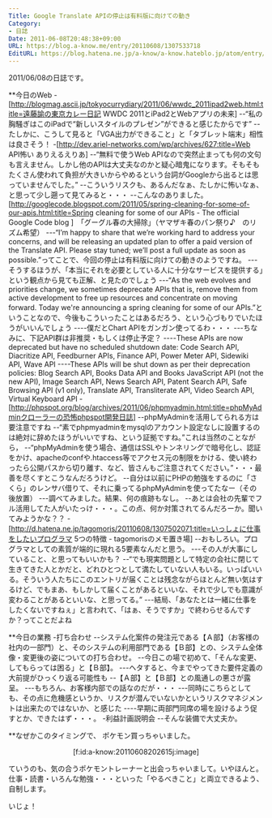 ```yaml
---
Title: Google Translate APIの停止は有料版に向けての動き
Category:
- 日誌
Date: 2011-06-08T20:48:38+09:00
URL: https://blog.a-know.me/entry/20110608/1307533718
EditURL: https://blog.hatena.ne.jp/a-know/a-know.hateblo.jp/atom/entry/12921228815727979639
---
```




2011/06/08の日誌です。


**今日のWeb
-[http://blogmag.ascii.jp/tokyocurrydiary/2011/06/wwdc_2011ipad2web.html:title=遠藤諭の東京カレー日記 WWDC 2011とiPad2とWebアプリの未来]
--“私の胸騒ぎはこのiPadで“新しいスタイルのプレゼン”ができると感じたからです”
--たしかに、こうして見ると「VGA出力ができること」と「タブレット端末」相性は良さそう！
-[http://dev.ariel-networks.com/wp/archives/627:title=Web API怖い  ありえるえりあ]
--“無料で使うWeb APIなので突然止まっても何の文句も言えません。しかし他のAPIは大丈夫なのかと疑心暗鬼になります。そもそもたくさん使われて負担が大きいからやめるという台詞がGoogleから出るとは思っていませんでした。”
--こういうリスクも、あるんだなぁ、たしかに怖いなぁ、と思って少し遡って見てみると・・・
--こんなのありました。[http://googlecode.blogspot.com/2011/05/spring-cleaning-for-some-of-our-apis.html:title=Spring cleaning for some of our APIs - The official Google Code blog ]　「グーグル春の大掃除」（ヤマザキ春のパン祭り♪　のリズム希望）
---“I’m happy to share that we’re working hard to address your concerns, and will be releasing an updated plan to offer a paid version of the Translate API. Please stay tuned; we’ll post a full update as soon as possible.”ってことで、今回の停止は有料版に向けての動きのようですね。
---そうするほうが、「本当にそれを必要としている人に十分なサービスを提供する」という観点から見ても正解、と見たのでしょう
---“As the web evolves and priorities change, we sometimes deprecate APIs   that is, remove them from active development   to free up resources and concentrate on moving forward. Today we're announcing a spring cleaning for some of our APIs.”ということなので、今後もこういったことはあるだろう、という心づもりでいたほうがいいんでしょう
----僕だとChart APIをガンガン使ってるわ・・・
---ちなみに、下記API群は非推奨・もしくは停止予定？
----These APIs are now deprecated but have no scheduled shutdown date: Code Search API, Diacritize API, Feedburner APIs, Finance API, Power Meter API, Sidewiki API, Wave API 
----These APIs will be shut down as per their deprecation policies: Blog Search API, Books Data API and Books JavaScript API (not the new API), Image Search API, News Search API, Patent Search API, Safe Browsing API (v1 only), Translate API, Transliterate API, Video Search API, Virtual Keyboard API 
-[http://phpspot.org/blog/archives/2011/06/phpmyadmin.html:title=phpMyAdminクローラーの恐怖phpspot開発日誌]
--phpMyAdminを活用してられる方は要注意ですね
--“素でphpmyadminをmysqlのアカウント設定なしに設置するのは絶対に辞めたほうがいいですね、という証拠ですね。”これは当然のことながら，
--“phpMyAdminを使う場合、通信はSSLやトンネリングで暗号化し、認証をかけ、apacheのconfや.htaccess等でアクセス元の制限をかける、使い終わったら公開パスから切り離す、など、皆さんもご注意されてください。”・・・最善を尽くすとこうなんだろうけど。
--自分は以前にPHPの勉強をするのに「さくら」のレンサバ借りて、それに乗ってるphpMyAdminを使ってたなー（その後放置）
---調べてみました。結果、何の痕跡もなし。
--あとは会社の先輩でフル活用してた人がいたっけ・・・。この点、何か対策されてるんだろーか。聞いてみようかな？？
-[http://d.hatena.ne.jp/tagomoris/20110608/1307502071:title=いっしょに仕事をしたいプログラマ 5つの特徴 - tagomorisのメモ置き場]
--おもしろい。プログラマとしての素質が端的に現れる5要素なんだと思う。
---その人が大事にしていること、と思ってもいいかも？
--“でも現実問題として特定の会社に閉じて生きてきた人とかだと、どれひとつとして満たしていない人もいる。いっぱいいる。そういう人たちにこのエントリが届くことは残念ながらほとんど無い気はするけど、でもまあ、もしかして届くことがあるといいな、それで少しでも意識が変わることがあるといいな、と思ってる。”
---結局、「あなたとは一緒に仕事をしたくないですねぇ」と言われて、「はぁ、そうですか」で終わらせるんですか？ってことだよね


**今日の業務
-打ち合わせ
--システム化案件の発注元である【Ａ部】（お客様の社内の一部門）と、そのシステムの利用部門である【Ｂ部】との、システム全体像・変更後の姿についての打ち合わせ。
--今日この場で初めて、「そんな変更、してもらっては困る」と【Ｂ部】。
---ヘタすると、今までやってきた要件定義の大前提がひっくり返る可能性も
--【Ａ部】と【Ｂ部】との風通しの悪さが露呈。
---もちろん、お客様内部での話なのだが・・・
---同時にこちらとしても、その点に危機感というか、リスクが潜んでいないかというリスクマネジメントは出来たのではないか、と感じた
----早期に両部門同席の場を設けるよう促すとか、できたはず・・・。
-利益計画説明会
--そんな装備で大丈夫か。


**なぜかこのタイミングで、
ポケモン買っちゃいました。

<div align=center>[f:id:a-know:20110608202615j:image]</div>

ていうのも、気の合うポケモントレーナーと出会っちゃいまして。いやほんと。
仕事・読書・いろんな勉強・・・といった「やるべきこと」と両立できるよう、自制します。


いじょ！

